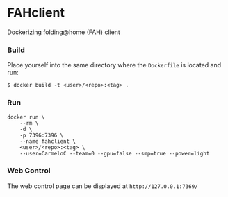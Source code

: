 # FAHclient
Dockerizing folding@home (FAH) client

### Build
Place yourself into the same directory where the `Dockerfile` is located and run:
```
$ docker build -t <user>/<repo>:<tag> .
```

### Run
```
docker run \
    --rm \
    -d \
    -p 7396:7396 \
    --name fahclient \
    <user>/<repo>:<tag> \
    --user=CarmeloC --team=0 --gpu=false --smp=true --power=light
```

### Web Control
The web control page can be displayed at `http://127.0.0.1:7369/`

